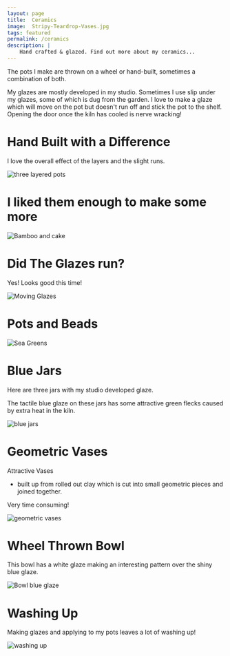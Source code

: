 ```yaml
---
layout: page
title:  Ceramics
image:  Stripy-Teardrop-Vases.jpg
tags: featured
permalink: /ceramics
description: |
    Hand crafted & glazed. Find out more about my ceramics...
---
```

The pots I make are thrown on a wheel or hand-built, sometimes a combination of both.

My glazes are mostly developed in my studio. Sometimes I use slip under my glazes, some of which is dug from the garden.
I love to make a glaze which will move on the pot but doesn't run off and stick the pot to the shelf. 
Opening the door once the kiln has cooled is nerve wracking!

# Hand Built with a Difference

I love the overall effect of the layers and the slight runs.

![three layered pots](/images/Layer-Vases.jpg)

# I liked them enough to make some more

![Bamboo and cake](/images/Bamboo-and-Friend.jpg)

# Did The Glazes run?

Yes! Looks good this time!

![Moving Glazes](/images/Moving-Glazes.jpg)

# Pots and Beads

![Sea Greens](/images/Sea-Greens.jpg)

# Blue Jars

Here are three jars with my studio developed glaze.

The tactile blue glaze on these jars has some attractive green flecks caused by extra heat in the kiln. 

![blue jars](/images/Blue-Jars.jpg)

# Geometric Vases

Attractive Vases 

- built up from rolled out clay which is cut into small geometric pieces and joined together.

Very time consuming!

![geometric vases](/images/Geometric-Vases.JPG)

# Wheel Thrown Bowl

This bowl has a white glaze making an interesting pattern over the shiny blue glaze. 

![Bowl blue glaze](/images/Bowl-blue-glaze.jpg)

# Washing Up

Making glazes and applying to my pots leaves a lot of washing up!

![washing up](/images/Washing-Up.jpg)




